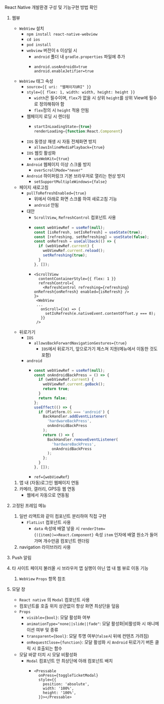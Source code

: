 React Native 개발환경 구성 및 기능구현 방법 확인

1. 웹뷰

   - `WebView` 설치
     - `npm install react-native-webview`
     - `cd ios`
     - `pod install`
     - `webview` 버전이 `6` 이상일 시
       - `android` 폴더 내 `gradle.properties` 파일에 추가
       - ```properties
         android.useAndroidX=true
         android.enableJetifier=true
         ```
   - `WebView` 태그 속성
     - `source={{ uri: "웹페이지URI" }}`
     - `style={{ flex: 1, width: width, height: height }}`
       - `width`은 필수이며, `flex`가 없을 시 상위 `height`를 상위 View에 필수로 정의해줘야 함
       - `flex`정의 시 `height` 적용 안됨
     - 웹페이지 로딩 시 렌더링
       - ```javascript
         startInLoadingState={true}
         renderLoading={function:React.Component}
         ```
     - `IOS` 동영상 재생 시 자동 전체화면 방지
       - `allowsInlineMediaPlayback={true}`
     - `IOS` 웹킷 활성화
       - `useWebKit={true}`
     - `Android` 웹페이지 이상 스크롤 방지
       - `overScrollMode="never"`
     - `Android` 하이퍼링크 기본 브라우저로 열리는 현상 방지
       - `setSupportMultipleWindows={false}`
   - 페이지 새로고침
     - `pullToRefreshEnabled={true}`
       - 위에서 아래로 화면 스크롤 하여 새로고침 기능
       - `android` 안됨
     - 대안
       - `ScrollView`, `RefreshControl` 컴포넌트 사용
       - ```typescript
         const webViewRef = useRef(null);
         const [isRefresh, setIsRefresh] = useState(true);
         const [refreshing, setRefreshing] = useState(false);
         const onRefresh = useCallback(() => {
           if (webViewRef.current) {
             webViewRef.current.reload();
             setRefreshing(true);
           }
         }, []);
         ```
       - ```TSX
         <ScrollView
           contentContainerStyle={{ flex: 1 }}
           refreshControl={
             <RefreshControl refreshing={refreshing} onRefresh{onRefresh} enabled={isRefresh} />
         }>
          <WebView
          ...
            onScroll={(e) => {
              setIsRefresh(e.nativeEvent.contentOffset.y === 0);
            }}
          />
         ```
   - 뒤로가기
     - `IOS`
       - `allowsBackForwardNavigationGestures={true}`
         - `IOS`에서 뒤로가기, 앞으로가기 제스쳐 지원(메뉴에서 이동한 것도 포함)
     - `android`
       - ```javascript
         const webViewRef = useRef(null);
         const onAndroidBackPress = () => {
           if (webViewRef.current) {
             webViewRef.current.goBack();
             return true;
           }
           return false;
         };
         useEffect(() => {
           if (Platform.OS === 'android') {
             BackHandler.addEventListener(
               'hardwareBackPress',
               onAndroidBackPress
             );
             return () => {
               BackHandler.removeEventListener(
                 'hardwareBackPress',
                 onAndroidBackPress
               );
             };
           }
         }, []);
         ```
       - `ref={webViewRef}`

   1. 앱 내 (자동)로그인 웹페이지 연동
   2. 카메라, 갤러리, GPS등 웹 연동
      - 웹에서 자동으로 연동됨

2. 고정된 프레임 메뉴
   1. 일반 리액트와 같이 컴포넌트 분리하여 직접 구현
      - `FlatList` 컴포넌트 사용
        - `data` 속성에 배열 넣을 시 `renderItem={({item})=>React.Component}` 속성 `item` 인자에 배열 원소가 들어가며 개수만큼 컴포넌트 렌더링
   2. navigation 라이브러리 사용
3. Push 알림
4. 타 사이트 페이지 불러올 시 브라우저 앱 실행이 아닌 앱 내 웹 뷰로 이동 기능
   1. `WebView` `Props` 항목 참조
5. 모달 창
   - `React native` 의 `Modal` 컴포넌트 사용
   - 컴포넌트를 호출 위치 상관없이 항상 화면 최상단을 덮음
   - `Props`
     - `visible={bool}`: 모달 활성화 여부
     - `animationType="none||slide||fade"`: 모달 활성화|비활성화 시 애니메이션 여부 및 종류
     - `transparent={bool}`: 모달 투명 여부(`false`시 뒤에 컨텐츠 가려짐)
     - `onRequestClose={function}`: 모달 활성화 시 `Android` 뒤로가기 버튼 클릭 시 호출되는 함수
   - 모달 바깥 터치 시 모달 비활성화
     - `Modal` 컴포넌트 안 최상단에 아래 컴포넌트 배치
       - ```Tsx
         <Pressable
           onPress={toggleTicketModal}
           style={{
             position: 'absolute',
             width: '100%',
             height: '100%',
           }}></Pressable>
         ```
